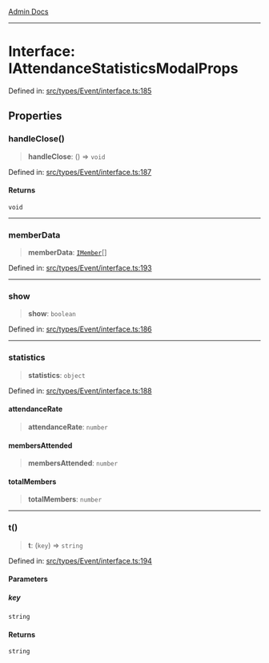 [Admin Docs](/)

***

# Interface: IAttendanceStatisticsModalProps

Defined in: [src/types/Event/interface.ts:185](https://github.com/PalisadoesFoundation/talawa-admin/blob/main/src/types/Event/interface.ts#L185)

## Properties

### handleClose()

> **handleClose**: () => `void`

Defined in: [src/types/Event/interface.ts:187](https://github.com/PalisadoesFoundation/talawa-admin/blob/main/src/types/Event/interface.ts#L187)

#### Returns

`void`

***

### memberData

> **memberData**: [`IMember`](types\Event\interface\README\interfaces\IMember.md)[]

Defined in: [src/types/Event/interface.ts:193](https://github.com/PalisadoesFoundation/talawa-admin/blob/main/src/types/Event/interface.ts#L193)

***

### show

> **show**: `boolean`

Defined in: [src/types/Event/interface.ts:186](https://github.com/PalisadoesFoundation/talawa-admin/blob/main/src/types/Event/interface.ts#L186)

***

### statistics

> **statistics**: `object`

Defined in: [src/types/Event/interface.ts:188](https://github.com/PalisadoesFoundation/talawa-admin/blob/main/src/types/Event/interface.ts#L188)

#### attendanceRate

> **attendanceRate**: `number`

#### membersAttended

> **membersAttended**: `number`

#### totalMembers

> **totalMembers**: `number`

***

### t()

> **t**: (`key`) => `string`

Defined in: [src/types/Event/interface.ts:194](https://github.com/PalisadoesFoundation/talawa-admin/blob/main/src/types/Event/interface.ts#L194)

#### Parameters

##### key

`string`

#### Returns

`string`
